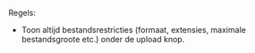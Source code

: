 Regels:

- Toon altijd bestandsrestricties (formaat, extensies, maximale bestandsgroote etc.) onder de upload knop.
